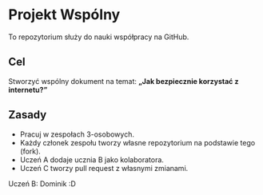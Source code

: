 # Projekt Wspólny 

To repozytorium służy do nauki współpracy na GitHub.

## Cel
Stworzyć wspólny dokument na temat: **„Jak bezpiecznie korzystać z internetu?”**

## Zasady
- Pracuj w zespołach 3-osobowych.
- Każdy członek zespołu tworzy własne repozytorium na podstawie tego (fork).
- Uczeń A dodaje ucznia B jako kolaboratora.
- Uczeń C tworzy pull request z własnymi zmianami.

Uczeń B: Dominik :D
